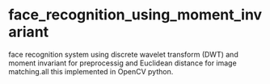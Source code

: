 # face_recognition_using_moment_invariant
face recognition system using discrete wavelet transform (DWT) and moment invariant for preprocessig and Euclidean distance for image matching.all this implemented in OpenCV python.
